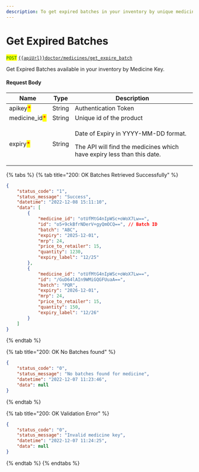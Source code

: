 ```yaml
---
description: To get expired batches in your inventory by unique medicine Id.
---
```


# Get Expired Batches

<mark style="color:green;">`POST`</mark>  [`{{apiUrl}}doctor/medicines/get_expire_batch`](https://api.evitalrx.in/v1/doctor/medicines/get_expire_batch)

Get Expired Batches available in your inventory by Medicine Key.

#### Request Body

| Name                                           | Type   | Description                                                                                                                       |
| ---------------------------------------------- | ------ | --------------------------------------------------------------------------------------------------------------------------------- |
| apikey<mark style="color:red;">\*</mark>       | String | Authentication Token                                                                                                              |
| medicine\_id<mark style="color:red;">\*</mark> | String | Unique id of the product                                                                                                          |
| expiry<mark style="color:red;">\*</mark>       | String | <p>Date of Expiry in YYYY-MM-DD format. </p><p></p><p>The API will find the medicines which have expiry less than this date. </p> |

{% tabs %}
{% tab title="200: OK Batches Retrieved Successfully" %}
```json
{
    "status_code": "1",
    "status_message": "Success",
    "datetime": "2022-12-08 15:11:10",
    "data": [
        {
            "medicine_id": "otUfMtG4nIpWSc+oWoX7Lw==",
            "id": "o5+9ckBfrNDerV+gyQmOCQ==", // Batch ID
            "batch": "ABC",
            "expiry": "2025-12-01",
            "mrp": 24,
            "price_to_retailer": 15,
            "quantity": 1230,
            "expiry_label": "12/25"
        },
        {
            "medicine_id": "otUfMtG4nIpWSc+oWoX7Lw==",
            "id": "/GuD64lAIn9WMiGQGFUuaA==",
            "batch": "PQR",
            "expiry": "2026-12-01",
            "mrp": 24,
            "price_to_retailer": 15,
            "quantity": 150,
            "expiry_label": "12/26"
        }
    ]
}
```
{% endtab %}

{% tab title="200: OK No Batches found" %}
```json
{
    "status_code": "0",
    "status_message": "No batches found for medicine",
    "datetime": "2022-12-07 11:23:46",
    "data": null
}
```
{% endtab %}

{% tab title="200: OK Validation Error" %}
```json
{
    "status_code": "0",
    "status_message": "Invalid medicine key",
    "datetime": "2022-12-07 11:24:25",
    "data": null
}
```
{% endtab %}
{% endtabs %}
